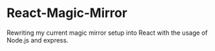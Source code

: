 # React-Magic-Mirror
Rewriting my current magic mirror setup into React with the usage of Node.js and express. 
